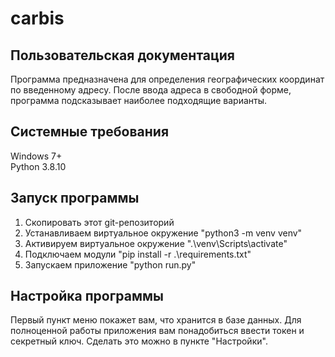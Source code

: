 # carbis
## Пользовательская документация
Программа предназначена для определения географических координат по введенному адресу.
После ввода адреса в свободной форме, программа подсказывает наиболее подходящие варианты.
## Системные требования
Windows 7+<br/>
Python 3.8.10
## Запуск программы
1. Скопировать этот git-репозиторий<br/>
2. Устанавливаем виртуальное окружение "python3 -m venv venv"<br/>
3. Активируем виртуальное окружение ".\venv\Scripts\activate"<br/>
4. Подключаем модули "pip install -r .\requirements.txt"<br/>
5. Запускаем приложение "python run.py"<br/>
## Настройка программы
Первый пункт меню покажет вам, что хранится в базе данных.
Для полноценной работы приложения вам понадобиться ввести токен и секретный ключ. 
Сделать это можно в пункте "Настройки".


